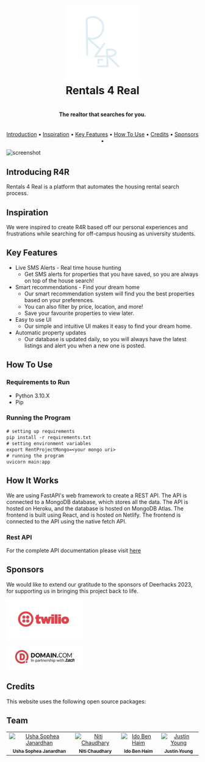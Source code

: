
<h1 align="center">
  <br>
  <a href="https://r4r.tech/"><img src="assets/logo.PNG" alt="Rentals 4 Real" width="200"></a>
  <br>
  Rentals 4 Real
  <br>
</h1>

<h4 align="center"> <br>The realtor that searches for you. </h4>

<p align="center">
  <br>
  <a href="#introducing-r4r">Introduction</a> •
  <a href="#inspiration">Inspiration</a> •
  <a href="#key-features">Key Features</a> •
  <a href="#how-to-use">How To Use</a> •
  <a href="#credits">Credits</a> •
  <a href="#sponsors">Sponsors</a> •
</p>

![screenshot]()

## Introducing R4R

Rentals 4 Real is a platform that automates the housing rental search process.

## Inspiration

We were inspired to create R4R based off our personal experiences and frustrations while searching for off-campus housing as university students. 

## Key Features

* Live SMS Alerts - Real time house hunting 
  - Get SMS alerts for properties that you have saved, so you are always on top of the house search!
* Smart recommendations - Find your dream home
  - Our smart recommendation system will find you the best properties based on your preferences.
  - You can also filter by price, location, and more!
  - Save your favourite properties to view later.
* Easy to use UI
  - Our simple and intuitive UI makes it easy to find your dream home.
* Automatic property updates
  - Our database is updated daily, so you will always have the latest listings and alert you when a new one is posted.


## How To Use
### Requirements to Run
- Python 3.10.X
- Pip
### Running the Program
```shell
# setting up requirements
pip install -r requirements.txt
# setting environment variables
export RentProjectMongo=<your mongo uri>
# running the program
uvicorn main:app
```

## How It Works

We are using FastAPI's web framework to create a REST API. The API is connected to a MongoDB database, which stores all the data. The API is hosted on Heroku, and the database is hosted on MongoDB Atlas. The frontend is built using React, and is hosted on Netlify. The frontend is connected to the API using the native fetch API.

### Rest API
For the complete API documentation please visit [here](https://r4r.tech/docs)


## Sponsors

We would like to extend our gratitude to the sponsors of Deerhacks 2023, for supporting us in bringing this project back to life.

<a href="https://www.twilio.com/"><img src="assets/twiliologo.png" alt="Twilio" width="200"></a>

<a href="https://www.domain.com/mlh"><img src="assets/domainlogo.png" alt="Domain.Com" width="200"></a>


## Credits

This website uses the following open source packages:



## Team

<table>
  <tr>
    <td align="center">
    <a href="https://github.com/usha-sj"><img src="https://github.com/usha-sj.png" width="100px;" alt="Usha Sophea Janardhan"/><br /><sub><b>Usha Sophea Janardhan</b></sub></a><br /></td>
    <td align="center">
    <a href="https://github.com/nitic04"><img src="https://github.com/nitic04.png" width="100px;" alt="Niti Chaudhary"/><br /><sub><b>Niti Chaudhary</b></sub></a><br /></td>
    <td align="center">
    <a href="https://github.com/ggggg"><img src="https://github.com/ggggg.png" width="100px;" alt="Ido Ben Haim"/><br /><sub><b>Ido Ben Haim</b></sub></a><br /></td>
    <td align="center">
    <a href="https://github.com/jman005"><img src="https://github.com/jman005.png" width="100px;" alt="Justin Young"/><br /><sub><b>Justin Young</b></sub></a><br /></td>
  </tr>
</table>
